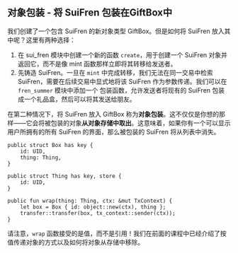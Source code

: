 ## 对象包装 - 将 SuiFren 包装在GiftBox中

我们创建了一个包含 SuiFren 的新对象类型 GiftBox。但是如何将 SuiFren 放入其中呢？这里有两种选择：

1. 在 sui_fren 模块中创建一个新的函数 `create`，用于创建一个 SuiFren 对象并返回它，而不是像 mint 函数那样立即将其转移给发送者。
2. 先铸造 SuiFren。一旦在 `mint` 中完成转移，我们无法在同一交易中检索 SuiFren，需要在后续交易中显式地将该 SuiFren 作为参数传递。我们可以在 `fren_summer` 模块中添加一个 包装函数，允许发送者将现有的 SuiFren 包装成一个礼品盒，然后可以将其发送给朋友。

在第二种情况下，将 SuiFren 放入 GiftBox 称为**对象包装**。这不仅仅是你想的那样——它会将被包装的对象**从对象存储中取出**。这意味着，如果你有一个可以显示用户所拥有的所有 SuiFren 的界面，那么被包装的 SuiFren 将从列表中消失。

```move
public struct Box has key {
    id: UID,
    thing: Thing,
}

public struct Thing has key, store {
    id: UID,
}

public fun wrap(thing: Thing, ctx: &mut TxContext) {
    let box = Box { id: object::new(ctx), thing };
    transfer::transfer(box, tx_context::sender(ctx));
}
```
请注意，`wrap` 函数接受的是值，而不是引用！我们在前面的课程中已经介绍了按值传递对象的方式以及如何将对象从存储中移除。